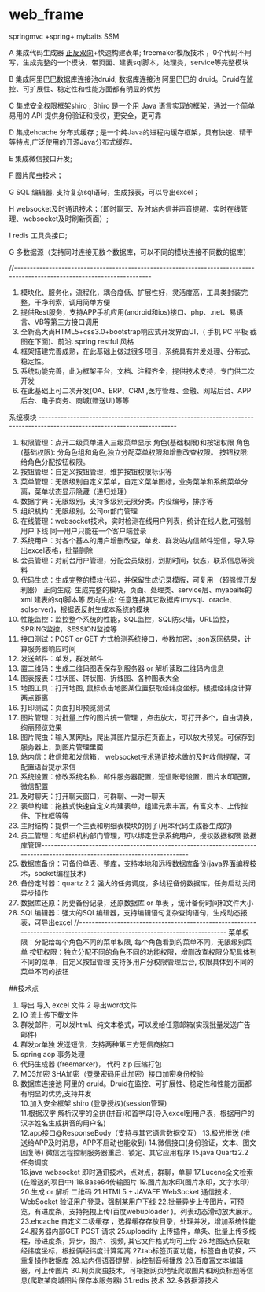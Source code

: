 # web_frame
springmvc +spring+ mybaits  SSM

A 集成代码生成器 [正反双向](单表、主表、明细表、树形表，开发利器)+快速构建表单; 
  freemaker模版技术 ，0个代码不用写，生成完整的一个模块，带页面、建表sql脚本，处理类，service等完整模块

B 集成阿里巴巴数据库连接池druid; 数据库连接池  阿里巴巴的 druid。Druid在监控、可扩展性、稳定性和性能方面都有明显的优势

C 集成安全权限框架shiro ; Shiro 是一个用 Java 语言实现的框架，通过一个简单易用的 API 提供身份验证和授权，更安全，更可靠

D 集成ehcache 分布式缓存 ;
  是一个纯Java的进程内缓存框架，具有快速、精干等特点,广泛使用的开源Java分布式缓存。

E 集成微信接口开发; 
  
F 图片爬虫技术； 
  
G  SQL 编辑器, 支持复杂sql语句，生成报表，可以导出excel；

H websocket及时通讯技术；（即时聊天、及时站内信并声音提醒、实时在线管理、websocket及时刷新页面）;

I redis 工具类接口;   

G 多数据源（支持同时连接无数个数据库，可以不同的模块连接不同数的据库）


//-------------------------------------------------------------------------------------------------------------------------
1. 模块化、服务化，流程化，耦合度低、扩展性好，灵活度高，工具类封装完整，干净利索，调用简单方便
2. 提供Rest服务，支持APP手机应用(android和ios)接口、php、.net、易语言、VB等第三方接口调用
3. 全新高大尚HTML5+css3.0+bootstrap响应式开发界面UI，( 手机 PC 平板 截图在下面)、前沿.  spring restful 风格
4. 框架搭建完善成熟，在此基础上做过很多项目，系统具有并发处理、分布式、稳定性。
5. 系统功能完善，此为框架平台，文档、注释齐全，提供技术支持，专门供二次开发
6. 在此基础上可二次开发(OA、ERP、CRM ,医疗管理、金融、网站后台、APP后台、电子商务、商城(赠送UI)等等

系统模块 -------------------------------------------------------------------------------------------------------------------------

1.   权限管理：点开二级菜单进入三级菜单显示 角色(基础权限)和按钮权限
      角色(基础权限): 分角色组和角色,独立分配菜单权限和增删改查权限。
      按钮权限: 给角色分配按钮权限。
2.   按钮管理：自定义按钮管理，维护按钮权限标识等
3.   菜单管理：无限级别自定义菜单，自定义菜单图标，业务菜单和系统菜单分离，菜单状态显示隐藏（递归处理）
4.   数据字典：无限级别，支持多级别无限分类。内设编号，排序等
5.   组织机构：无限级别，公司or部门管理
6.   在线管理：websocket技术，实时检测在线用户列表，统计在线人数,可强制用户下线 同一用户只能在一个客户端登录
7.   系统用户：对各个基本的用户增删改查，单发、群发站内信邮件短信，导入导出excel表格，批量删除
8.   会员管理：对前台用户管理，分配会员级别，到期时间，状态，联系信息等资料
9.   代码生成：生成完整的模块代码，并保留生成记录模版，可复用 （超强悍开发利器） 
      正向生成:  生成完整的模块，页面、处理类、service层、myabaits的xml 建表的sql脚本等
      反向生成:  任意连接其它数据库(mysql、oracle、sqlserver)，根据表反射生成本系统的模块
10. 性能监控：监控整个系统的性能，SQL监控，SQL防火墙，URL监控，SPRING监控，SESSION监控等
11. 接口测试：POST or GET 方式检测系统接口，参数加密，json返回结果，计算服务器响应时间
12. 发送邮件：单发，群发邮件  
13. 置二维码：生成二维码图表保存到服务器 or  解析读取二维码内信息 
14. 图表报表：柱状图、饼状图、折线图、各种图表大全
15. 地图工具：打开地图, 鼠标点击地图某位置获取经纬度坐标，根据经纬度计算两点距离
16. 打印测试：页面打印预览测试
17. 图片管理：对批量上传的图片统一管理 ，点击放大，可打开多个，自由切换，绚丽预览效果
18. 图片爬虫：输入某网址，爬出其图片显示在页面上，可以放大预览。可保存到服务器上，到图片管理里面
19. 站内信：收信箱和发信箱， websocket技术通讯技术做的及时收信提醒，可配置语音提示来信 
20. 系统设置：修改系统名称，邮件服务器配置，短信账号设置，图片水印配置，微信配置
21. 及时聊天：打开聊天窗口，可群聊、一对一聊天
22. 表单构建：拖拽式快速自定义构建表单，组建元素丰富，有富文本、上传控件、下拉框等等
23. 主附结构：提供一个主表和明细表模块的例子(用本代码生成器生成的)
24. 员工管理：和组织机构部门管理，可以绑定登录系统用户，授权数据权限
数据库管理-------------------------------------------------------------------------------------------------------------------------
25. 数据库备份：可备份单表、整库，支持本地和远程数据库备份(java界面编程技术，socket编程技术)
26. 备份定时器：quartz 2.2 强大的任务调度，多线程备份数据库，任务启动关闭异步操作
27. 数据库还原：历史备份记录，还原数据库 or 单表 ，统计备份时间和文件大小
28. SQL编辑器：强大的SQL编辑器，支持编辑语句复杂查询语句，生成动态报表，可导出excel
//-------------------------------------------------------------------------------------------------------------------------
菜单权限：分配给每个角色不同的菜单权限, 每个角色看到的菜单不同，无限级别菜单
按钮权限：独立分配不同的角色不同的功能权限，增删改查权限分配具体到不同的菜单，自定义按钮管理
支持多用户分权限管理后台,  权限具体到不同的菜单不同的按钮


##技术点
1. 导出 导入 excel 文件 
2  导出word文件 
3. IO 流上传下载文件 
4. 群发邮件，可以发html、纯文本格式，可以发给任意邮箱(实现批量发送广告邮件) 
5. 群发or单独 发送短信，支持两种第三方短信商接口 
6. spring   aop  事务处理 
7. 代码生成器 (freemarker)， 代码 zip 压缩打包 
8. MD5加密 SHA加密（登录密码用此加密）接口加密身份校验 
9. 数据库连接池  阿里的 druid。Druid在监控、可扩展性、稳定性和性能方面都有明显的优势,支持并发  
10.加入安全框架 shiro (登录授权)(session管理)  
11.根据汉字 解析汉字的全拼(拼音)和首字母(导入excel到用户表，根据用户的汉字姓名生成拼音的用户名)  
12.app接口@ResponseBody（支持与其它语言数据交互） 
13.极光推送 (推送给APP及时消息，APP不启动也能收到) 
14.微信接口(身份验证，文本、图文回复等) 微信远程控制服务器重启、锁定、其它应用程序 
15.java Quartz2.2 任务调度  
16.java websocket 即时通讯技术，点对点，群聊，单聊 
17.Lucene全文检索(在赠送的项目中) 
18.Base64传输图片 
19.图片加水印(图片水印，文字水印） 
20.生成 or  解析 二维码 
21.HTML5 + JAVAEE  WebSocket 通信技术，WebSocket 验证用户登录，强制某用户下线 
22.批量异步上传图片，可预览，有进度条，支持拖拽上传(百度webuploader )。列表动态滑动放大展示。 
23.ehcache 自定义二级缓存 ，选择缓存存放目录，处理并发，增加系统性能 
24.服务器内部GET POST 请求 
25.uploadify 上传插件，单条、批量上传多线程，带进度条，异步，图片、视频, 其它文件格式均可上传 
26.地图选点获取经纬度坐标，根据俩经纬度计算距离 
27.tab标签页面功能，标签自由切换，不重复操作数据库 
28.站内信语音提醒，js控制音频播放
29.百度富文本编辑器，可上传图片
30.网页爬虫技术，可根据网页地址爬取图片和网页标题等信息(爬取某商城图片保存本服务器) 
31.redis 技术 
32.多数据源技术  
